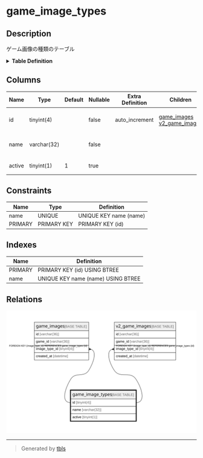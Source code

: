 # game_image_types

## Description

ゲーム画像の種類のテーブル

<details>
<summary><strong>Table Definition</strong></summary>

```sql
CREATE TABLE `game_image_types` (
  `id` tinyint(4) NOT NULL AUTO_INCREMENT,
  `name` varchar(32) NOT NULL,
  `active` tinyint(1) DEFAULT 1,
  PRIMARY KEY (`id`),
  UNIQUE KEY `name` (`name`)
) ENGINE=InnoDB AUTO_INCREMENT=[Redacted by tbls] DEFAULT CHARSET=utf8mb4
```

</details>

## Columns

| Name | Type | Default | Nullable | Extra Definition | Children | Parents | Comment |
| ---- | ---- | ------- | -------- | ---------------- | -------- | ------- | ------- |
| id | tinyint(4) |  | false | auto_increment | [game_images](game_images.md) [v2_game_images](v2_game_images.md) |  | ゲーム画像の種類のUUID |
| name | varchar(32) |  | false |  |  |  | ゲーム画像の種類の名前 |
| active | tinyint(1) | 1 | true |  |  |  | 有効かどうか |

## Constraints

| Name | Type | Definition |
| ---- | ---- | ---------- |
| name | UNIQUE | UNIQUE KEY name (name) |
| PRIMARY | PRIMARY KEY | PRIMARY KEY (id) |

## Indexes

| Name | Definition |
| ---- | ---------- |
| PRIMARY | PRIMARY KEY (id) USING BTREE |
| name | UNIQUE KEY name (name) USING BTREE |

## Relations

![er](game_image_types.svg)

---

> Generated by [tbls](https://github.com/k1LoW/tbls)
